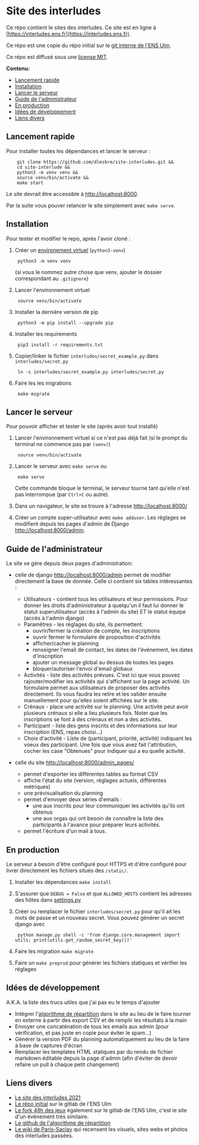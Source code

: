 # Site des interludes

Ce répo contient le sites des interludes. Ce site est en ligne à [https://interludes.ens.fr](https://interludes.ens.fr).

Ce répo est une copie du répo initial sur le [git interne de l'ENS Ulm](https://git.eleves.ens.fr/dlesbre/site-interludes).

Ce répo est diffusé sous une [license MIT](https://choosealicense.com/licenses/mit/).

**Contenu:**
- [Lancement rapide](#lancement-rapide)
- [Installation](#installation)
- [Lancer le serveur](#lancer-le-serveur)
- [Guide de l'administrateur](#guide-de-ladministrateur)
- [En production](#en-production)
- [Idées de développement](#idées-de-développement)
- [Liens divers](#liens-divers)

## Lancement rapide

Pour installer toutes les dépendances et lancer le serveur :

		git clone https://github.com/dlesbre/site-interludes.git &&
		cd site-interlude &&
		python3 -m venv venv &&
		source venv/bin/activate &&
		make start

Le site devrait être accessible à [http://localhost:8000](http://localhost:8000).

Par la suite vous pouver relancer le site simplement avec `make serve`.

## Installation

Pour tester et modifier le repo, après l'avoir cloné :

1. Créer un [environement
   virtuel](https://docs.python.org/3/tutorial/venv.html) (`python3-venv`)

		python3 -m venv venv

	(si vous le nommez autre chose que venv, ajouter le dossier correspondant
    au `.gitignore`)

2. Lancer l'environnement virtuel

		source venv/bin/activate

3. Installer la dernière version de pip

		python3 -m pip install --upgrade pip

4. Installer les requirements

		pip3 install -r requirements.txt

5. Copier/linker le fichier `interludes/secret_example.py` dans `interludes/secret.py`

		ln -s interludes/secret_example.py interludes/secret.py

6. Faire les les migrations

		make migrate

## Lancer le serveur

Pour pouvoir afficher et tester le site (après avoir tout installé)

1. Lancer l'environnement virtuel si ce n'est pas déjà fait (si le prompt du
   terminal ne commence pas par `(venv)`)

		source venv/bin/activate

2. Lancer le serveur avec `make serve` ou

		make serve

	Cette commande bloque le terminal, le serveur tourne tant qu'elle n'est pas
	interrompue (par `Ctrl+C` ou autre).

3. Dans un navigateur, le site se trouve à l'adresse
   [http://localhost:8000/](http://localhost:8000/)

4. Créer un compte super-utilisateur avec `make adduser`. Les réglages se modifient depuis les pages d'admin de Django [http://localhost:8000/admin](http://localhost:8000/admin).

## Guide de l'administrateur

Le site se gère depuis deux pages d'administration:

- celle de django [http://localhost:8000/admin](http://localhost:8000/admin) permet de modifier directement la base de donnée. Celle ci contient six tables intéressantes :
	- Utilisateurs - contient tous les utilisateurs et leur permissions. Pour donner les droits d'administrateur à quelqu'un il faut lui donner le statut superutilisateur (accès à l'admin du site) ET le statut équipe (accès à l'admin django)
	- Paramêtres - les réglages du site, ils permettent:
		- ouvrir/fermer la création de compte, les inscriptions
		- ouvrir fermer le formulaire de proposition d'activités
		- afficher/cacher le planning
		- renseigner l'email de contact, les dates de l'événement, les dates d'inscription
		- ajouter un message global au dessus de toutes les pages
		- bloquer/autoriser l'envoi d'email globaux
	- Activités - liste des activités prévues. C'est ici que vous pouvez rajouter/modifier les activités qui s'affichent sur la page activité.
		Un formulaire permet aux utilisateurs de proposer des activités directement. Ils vous faudra les relire et les valider ensuite manuellement pour qu'elles soient affichées sur le site.
	- Crénaux - place une activité sur le planning. Une activité peut avoir plusieurs crénaux si elle a lieu plusieurs fois. Noter que les inscriptions se font à des crénaux et non a des activités.
	- Participant - liste des gens inscrits et des informations sur leur inscription (ENS, repas choisi...)
	- Choix d'activité - Liste de (participant, priorité, activité) indiquant les voeux des participant. Une fois que vous avez fait l'attribution, cocher les case "Obtenues" pour indiquer qui a eu quelle activité.

- celle du site [http://localhost:8000/admin_pages/](http://localhost:8000/admin_pages/)
	- permet d'exporter les différentes tables au format CSV
	- affiche l'état du site (version, réglages actuels, différentes métriques)
	- une prévisualisation du planning
	- permet d'envoyer deux séries d'emails :
		- une aux inscrits pour leur communiquer les activités qu'ils ont obtenus
		- une aux orgas qui ont besoin de connaître la liste des participants à l'avance pour préparer leurs activités.
	- permet l'écriture d'un mail à tous.

## En production

Le serveur a besoin d'être configuré pour HTTPS et d'être configuré pour livrer directement les fichiers situés des `/static/`.

1. Installer les dépendances `make install`

2. S'assurer que `DEBUG = False` et que `ALLOWED_HOSTS` contient les adresses des hôtes dans [settings.py](./interludes/settings.py)

3. Créer ou remplacer le fichier `interludes/secret.py` pour qu'il ait les mots de passe et un nouveau secret. Vous pouvez générer un secret django avec

		python manage.py shell -c 'from django.core.management import utils; print(utils.get_random_secret_key())'

4. Faire les migration `make migrate`

5. Faire un `make preprod` pour générer les fichiers statiques et vérifier les réglages

## Idées de développement

A.K.A. la liste des trucs utiles que j'ai pas eu le temps d'ajouter

- Intégrer l'[algorithme de répartition](https://github.com/Imakoala/InterludesMatchings) dans le site au lieu de le faire tourner en externe à partir des export CSV et de remplir les résultats à la main
- Envoyer une concaténation de tous les emails aux admin (pour vérification, et pas juste en copie pour éviter le spam...)
- Générer la version PDF du planning automatiquement au lieu de la faire à base de captures d'écran
- Remplacer les templates HTML statiques par du rendu de fichier markdown éditable depuis la page d'admin (afin d'éviter de devoir refaire un pull à chaque petit changement)

## Liens divers

- [Le site des interludes 2021](https://interludes.ens.fr)
- [Le répo initial](https://git.eleves.ens.fr/dlesbre/site-interludes) sur le gitlab de l'ENS Ulm
- [Le fork 48h des jeux](https://git.eleves.ens.fr/dlesbre/48h-des-jeux) également sur le gitlab de l'ENS Ulm, c'est le site d'un événement très similaire.
- [Le github de l'algorithme de répartition](https://github.com/Imakoala/InterludesMatchings)
- [Le wiki de Paris-Saclay](https://wiki.crans.org/VieBdl/InterLudes) qui recensent les visuels, sites webs et photos des interludes passées.

